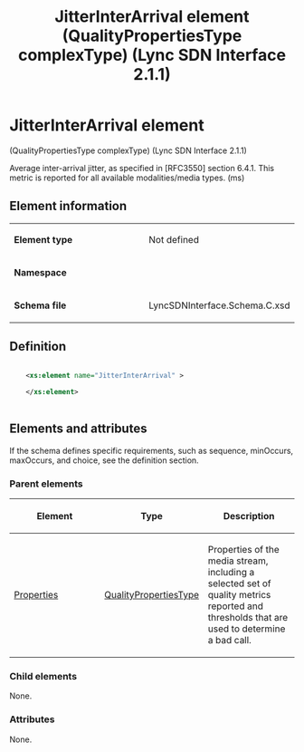 ﻿---
title: JitterInterArrival element (QualityPropertiesType complexType) (Lync SDN Interface 2.1.1)
TOCTitle: JitterInterArrival element
ms:assetid: 1963813f-dedb-3bee-700a-c67534c75d6e
ms:mtpsurl: https://msdn.microsoft.com/library/Dn912745(v=office.15)
ms:contentKeyID: 64126915
ms.date: 02/16/2015
mtps_version: v=office.15
dev_langs:
- xml
---

# JitterInterArrival element 

(QualityPropertiesType complexType) (Lync SDN Interface 2.1.1)

Average inter-arrival jitter, as specified in \[RFC3550\] section 6.4.1. This metric is reported for all available modalities/media types. (ms)

## Element information

<table>
<colgroup>
<col style="width: 50%" />
<col style="width: 50%" />
</colgroup>
<tbody>
<tr class="odd">
<td><p><strong>Element type</strong></p></td>
<td><p>Not defined</p></td>
</tr>
<tr class="even">
<td><p><strong>Namespace</strong></p></td>
<td><p></p></td>
</tr>
<tr class="odd">
<td><p><strong>Schema file</strong></p></td>
<td><p>LyncSDNInterface.Schema.C.xsd</p></td>
</tr>
</tbody>
</table>


## Definition

```xml

    <xs:element name="JitterInterArrival" >
    
    </xs:element>
  
```

## Elements and attributes

If the schema defines specific requirements, such as sequence, minOccurs, maxOccurs, and choice, see the definition section.

### Parent elements

<table>
<colgroup>
<col style="width: 33%" />
<col style="width: 33%" />
<col style="width: 33%" />
</colgroup>
<thead>
<tr class="header">
<th><p>Element</p></th>
<th><p>Type</p></th>
<th><p>Description</p></th>
</tr>
</thead>
<tbody>
<tr class="odd">
<td><p><a href="properties-element-qualitytype-complextype-lync-sdn-interface-2-1-1.md">Properties</a></p></td>
<td><p><a href="qualitypropertiestype-complextype-lync-sdn-interface-2-1-1.md">QualityPropertiesType</a></p></td>
<td><p>Properties of the media stream, including a selected set of quality metrics reported and thresholds that are used to determine a bad call.</p></td>
</tr>
</tbody>
</table>


### Child elements

None.

### Attributes

None.

